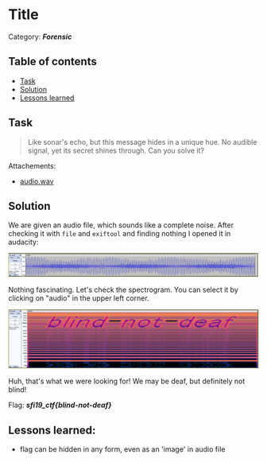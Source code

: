 # Title

Category: **_Forensic_**

## Table of contents

- [Task](#task)
- [Solution](#solution)
- [Lessons learned](#lessons-learned)


## Task

> Like sonar's echo, but this message hides in a unique hue. No audible signal, yet its secret shines through. Can you solve it?

Attachements: 
- [audio.wav](audio.wav)


## Solution
We are given an audio file, which sounds like a complete noise. After checking it with `file` and `exiftool` and finding nothing
I opened it in audacity:

![Audacity waveform view](assets/audacity_waveform.png)

Nothing fascinating. Let's check the spectrogram. You can select it by clicking on "audio" in the upper left corner.

![Audacity spectogram view](assets/audacity_spectogram.png)

Huh, that's what we were looking for! We may be deaf, but definitely not blind!

Flag: **_sfi19_ctf{blind-not-deaf}_**

## Lessons learned:
- flag can be hidden in any form, even as an 'image' in audio file